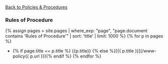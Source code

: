 
[Back to Policies & Procedures](/www-policy/)

### Rules of Procedure

{% assign pages = site.pages | where_exp: "page", "page.document contains 'Rules of Procedure'" | sort: 'title' | limit: 1000 %}
{% for p in pages %}

* {% if page.title == p.title %} {{p.title}} {% else %}[{{ p.title }}](/www-policy{{ p.url }}){% endif %}
{% endfor %}
